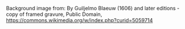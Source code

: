 Background image from: By Guiljelmo Blaeuw (1606) and later editions - copy of framed gravure, Public Domain, https://commons.wikimedia.org/w/index.php?curid=5059714
